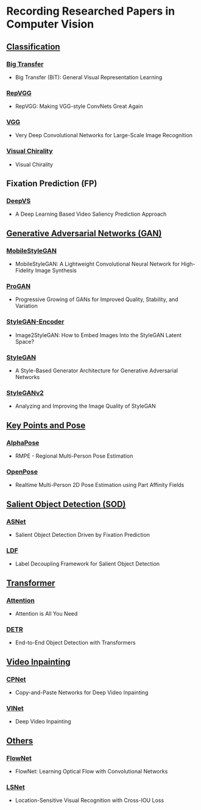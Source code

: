 # Recording Researched Papers in Computer Vision

## [Classification](https://github.com/HansJinJym/CV_paper/tree/master/Classification)
### [Big Transfer](https://github.com/HansJinJym/CV_paper/tree/master/Classification/Big%20Transfer)
- Big Transfer (BiT): General Visual Representation Learning
### [RepVGG](https://github.com/HansJinJym/CV_paper/tree/master/Classification/RepVGG)
- RepVGG: Making VGG-style ConvNets Great Again
### [VGG](https://github.com/HansJinJym/CV_paper/tree/master/Classification/VGG)
- Very Deep Convolutional Networks for Large-Scale Image Recognition
### [Visual Chirality](https://github.com/HansJinJym/CV_paper/tree/master/Classification/Visual%20Chirality)
- Visual Chirality

## Fixation Prediction (FP)
### [DeepVS](https://github.com/HansJinJym/CV_paper/tree/master/Fixation%20Prediction%20(FP)/DeepVS)
- A Deep Learning Based Video Saliency Prediction Approach

## [Generative Adversarial Networks (GAN)](https://github.com/HansJinJym/CV_paper/tree/master/Generative%20Adversarial%20Networks%20(GAN))
### [MobileStyleGAN](https://github.com/HansJinJym/CV_paper/tree/master/Generative%20Adversarial%20Networks%20(GAN)/MobileStyleGAN)
- MobileStyleGAN: A Lightweight Convolutional Neural Network for
High-Fidelity Image Synthesis
### [ProGAN](https://github.com/HansJinJym/CV_paper/tree/master/Generative%20Adversarial%20Networks%20(GAN)/ProGAN)
- Progressive Growing of GANs for Improved Quality, Stability, and Variation
### [StyleGAN-Encoder](https://github.com/HansJinJym/CV_paper/tree/master/Generative%20Adversarial%20Networks%20(GAN)/StyleGAN-Encoder)
- Image2StyleGAN: How to Embed Images Into the StyleGAN Latent Space?
### [StyleGAN](https://github.com/HansJinJym/CV_paper/tree/master/Generative%20Adversarial%20Networks%20(GAN)/StyleGAN)
- A Style-Based Generator Architecture for Generative Adversarial Networks
### [StyleGANv2](https://github.com/HansJinJym/CV_paper/tree/master/Generative%20Adversarial%20Networks%20(GAN)/StyleGANv2)
- Analyzing and Improving the Image Quality of StyleGAN

## [Key Points and Pose](https://github.com/HansJinJym/CV_paper/tree/master/Key%20Points%20and%20Pose)
### [AlphaPose](https://github.com/HansJinJym/CV_paper/tree/master/Key%20Points%20and%20Pose/AlphaPose)
- RMPE - Regional Multi-Person Pose Estimation
### [OpenPose](https://github.com/HansJinJym/CV_paper/tree/master/Key%20Points%20and%20Pose/OpenPose)
- Realtime Multi-Person 2D Pose Estimation using Part Affinity Fields

## [Salient Object Detection (SOD)](https://github.com/HansJinJym/CV_paper/tree/master/Salient%20Object%20Detection%20(SOD))
### [ASNet](https://github.com/HansJinJym/CV_paper/tree/master/Salient%20Object%20Detection%20(SOD)/ASNet)
- Salient Object Detection Driven by Fixation Prediction
### [LDF](https://github.com/HansJinJym/CV_paper/tree/master/Salient%20Object%20Detection%20(SOD)/LDF)
- Label Decoupling Framework for Salient Object Detection

## [Transformer](https://github.com/HansJinJym/CV_paper/tree/master/Transformer)
### [Attention](https://github.com/HansJinJym/CV_paper/tree/master/Transformer/Attention)
- Attention is All You Need
### [DETR](https://github.com/HansJinJym/CV_paper/tree/master/Transformer/DETR)
- End-to-End Object Detection with Transformers

## [Video Inpainting](https://github.com/HansJinJym/CV_paper/tree/master/Video%20Inpainting)
### [CPNet](https://github.com/HansJinJym/CV_paper/tree/master/Video%20Inpainting/CPNet)
- Copy-and-Paste Networks for Deep Video Inpainting
### [VINet](https://github.com/HansJinJym/CV_paper/tree/master/Video%20Inpainting/VINet)
- Deep Video Inpainting

## [Others](https://github.com/HansJinJym/CV_paper/tree/master/Others)
### [FlowNet](https://github.com/HansJinJym/CV_paper/tree/master/Others/FlowNet)
- FlowNet: Learning Optical Flow with Convolutional Networks
### [LSNet](https://github.com/HansJinJym/CV_paper/tree/master/Others/LSNet)
- Location-Sensitive Visual Recognition with Cross-IOU Loss